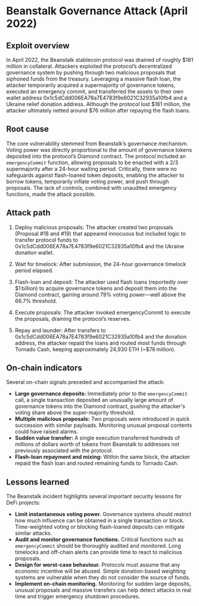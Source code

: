 # Beanstalk Governance Attack (April 2022)

## Exploit overview

In April 2022, the Beanstalk stablecoin protocol was drained of roughly $181 million in collateral. Attackers exploited the protocol’s decentralized governance system by pushing through two malicious proposals that siphoned funds from the treasury. Leveraging a massive flash loan, the attacker temporarily acquired a supermajority of governance tokens, executed an emergency commit, and transferred the assets to their own wallet address 0x1c5dCdd006EA78a7E4783f9e6021C32935a10fb4 and a Ukraine relief donation address. Although the protocol lost $181 million, the attacker ultimately netted around $76 million after repaying the flash loans.

## Root cause

The core vulnerability stemmed from Beanstalk’s governance mechanism. Voting power was directly proportional to the amount of governance tokens deposited into the protocol’s Diamond contract. The protocol included an `emergencyCommit` function, allowing proposals to be enacted with a 2/3 supermajority after a 24-hour waiting period. Critically, there were no safeguards against flash-loaned token deposits, enabling the attacker to borrow tokens, temporarily inflate voting power, and push through proposals. The lack of controls, combined with unaudited emergency functions, made the attack possible.

## Attack path

1. Deploy malicious proposals: The attacker created two proposals (Proposal #18 and #19) that appeared innocuous but included logic to transfer protocol funds to 0x1c5dCdd006EA78a7E4783f9e6021C32935a10fb4 and the Ukraine donation wallet.

2. Wait for timelock: After submission, the 24-hour governance timelock period elapsed.

3. Flash-loan and deposit: The attacker used flash loans (reportedly over $1 billion) to acquire governance tokens and deposit them into the Diamond contract, gaining around 79% voting power—well above the 66.7% threshold.

4. Execute proposals: The attacker invoked emergencyCommit to execute the proposals, draining the protocol’s reserves.

5. Repay and launder: After transfers to 0x1c5dCdd006EA78a7E4783f9e6021C32935a10fb4 and the donation address, the attacker repaid the loans and routed most funds through Tornado Cash, keeping approximately 24,930 ETH (~$76 million).

## On-chain indicators

Several on-chain signals preceded and accompanied the attack:

* **Large governance deposits:** Immediately prior to the `emergencyCommit` call, a single transaction deposited an unusually large amount of governance tokens into the Diamond contract, pushing the attacker's voting share above the super-majority threshold.
* **Multiple malicious proposals:** Two proposals were introduced in quick succession with similar payloads. Monitoring unusual proposal contents could have raised alarms.
* **Sudden value transfer:** A single execution transferred hundreds of millions of dollars worth of tokens from Beanstalk to addresses not previously associated with the protocol.
* **Flash-loan repayment and mixing:** Within the same block, the attacker repaid the flash loan and routed remaining funds to Tornado Cash.

## Lessons learned

The Beanstalk incident highlights several important security lessons for DeFi projects:

* **Limit instantaneous voting power.** Governance systems should restrict how much influence can be obtained in a single transaction or block. Time-weighted voting or blocking flash-loaned deposits can mitigate similar attacks.
* **Audit and monitor governance functions.** Critical functions such as `emergencyCommit` should be thoroughly audited and monitored. Long timelocks and off-chain alerts can provide time to react to malicious proposals.
* **Design for worst-case behaviour.** Protocols must assume that any economic incentive will be abused. Simple donation-based weighting systems are vulnerable when they do not consider the source of funds.
* **Implement on-chain monitoring.** Monitoring for sudden large deposits, unusual proposals and massive transfers can help detect attacks in real time and trigger emergency shutdown procedures.
